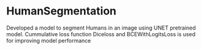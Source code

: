 # HumanSegmentation

Developed a model to segment Humans in an image using UNET pretrained model. Cummulative loss function Diceloss and BCEWithLogitsLoss is used for improving model performance
